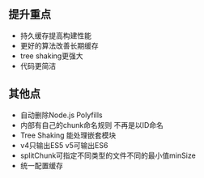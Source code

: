## 提升重点
- 持久缓存提高构建性能
- 更好的算法改善长期缓存
- tree shaking更强大 
- 代码更简洁

## 其他点 
- 自动删除Node.js Polyfills
- 内部有自己的chunk命名规则 不再是以ID命名
- Tree Shaking 能处理嵌套模块
- v4只输出ES5 v5可输出ES6
- splitChunk可指定不同类型的文件不同的最小值minSize
- 统一配置缓存